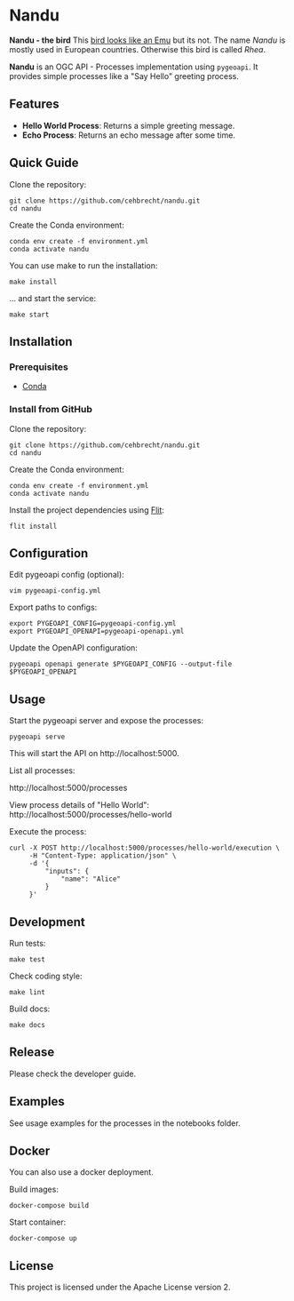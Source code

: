 # Nandu

**Nandu - the bird**
    This [bird looks like an Emu](https://www.gardenandpatiohomeguide.com/birds-that-look-like-emus/) but its not. The name *Nandu* is mostly used in European countries. Otherwise this bird is called *Rhea*.
    

**Nandu** is an OGC API - Processes implementation using `pygeoapi`. It provides simple processes like a "Say Hello" greeting process.

## Features

- **Hello World Process**: Returns a simple greeting message.
- **Echo Process**: Returns an echo message after some time.

## Quick Guide

Clone the repository:
```console
git clone https://github.com/cehbrecht/nandu.git
cd nandu
```

Create the Conda environment:
```console
conda env create -f environment.yml
conda activate nandu
```

You can use make to run the installation:
```console
make install
```

... and start the service:
```console
make start
```

## Installation

### Prerequisites

- [Conda](https://docs.conda.io/projects/conda/en/latest/user-guide/install/)

### Install from GitHub

Clone the repository:

```console
git clone https://github.com/cehbrecht/nandu.git
cd nandu
```

Create the Conda environment:

```console
conda env create -f environment.yml
conda activate nandu
```

Install the project dependencies using [Flit](https://flit.pypa.io/):
```console
flit install
```

## Configuration

Edit pygeoapi config (optional):
```console
vim pygeoapi-config.yml
```

Export paths to configs:

```console
export PYGEOAPI_CONFIG=pygeoapi-config.yml
export PYGEOAPI_OPENAPI=pygeoapi-openapi.yml 
```

Update the OpenAPI configuration:

```console
pygeoapi openapi generate $PYGEOAPI_CONFIG --output-file $PYGEOAPI_OPENAPI
```

## Usage

Start the pygeoapi server and expose the processes:
```console
pygeoapi serve
```

This will start the API on http://localhost:5000.


List all processes:

http://localhost:5000/processes



View process details of "Hello World":
http://localhost:5000/processes/hello-world


Execute the process:
```console
curl -X POST http://localhost:5000/processes/hello-world/execution \
     -H "Content-Type: application/json" \
     -d '{
         "inputs": {
             "name": "Alice"
         }
     }'
```

## Development

Run tests:
```console
make test
```

Check coding style:
```console
make lint
```

Build docs:
```console
make docs
```

## Release

Please check the developer guide.

## Examples

See usage examples for the processes in the notebooks folder.

## Docker

You can also use a docker deployment. 

Build images:
```console
docker-compose build
```

Start container:
```console
docker-compose up
```

## License

This project is licensed under the Apache License version 2.


